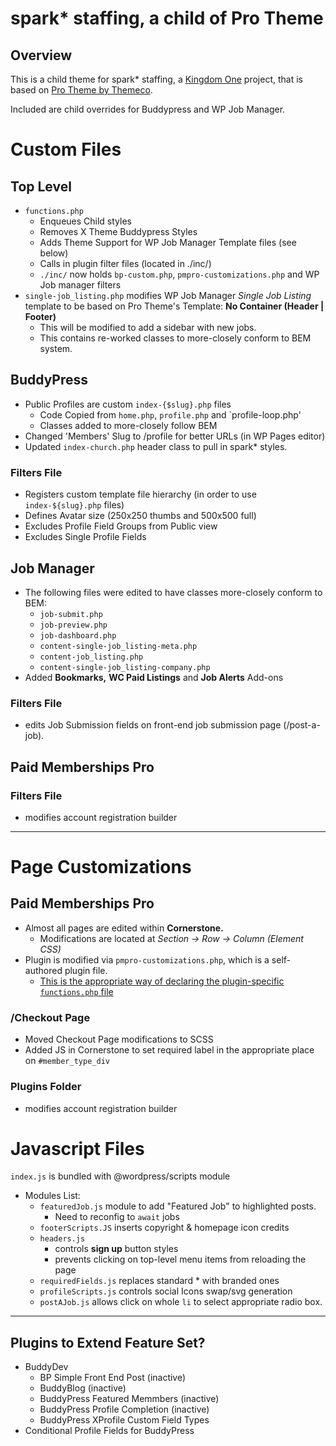# spark* staffing, a child of Pro Theme
## Overview
This is a child theme for spark* staffing, a [Kingdom One](https://kingdomone.co) project, that is based on [Pro Theme by Themeco](https://theme.co).

Included are child overrides for Buddypress and WP Job Manager.

# Custom Files
## Top Level
- `functions.php`
  - Enqueues Child styles
  - Removes X Theme Buddypress Styles
  - Adds Theme Support for WP Job Manager Template files (see below)
  - Calls in plugin filter files (located in ./inc/)
  - `./inc/` now holds `bp-custom.php`, `pmpro-customizations.php` and WP Job manager filters
- `single-job_listing.php` modifies WP Job Manager *Single Job Listing* template to be based on Pro Theme's Template: **No Container (Header | Footer)**
  - This will be modified to add a sidebar with new jobs.
  - This contains re-worked classes to more-closely conform to BEM system.


## BuddyPress
- Public Profiles are custom `index-{$slug}.php` files
  - Code Copied from `home.php`, `profile.php` and `profile-loop.php'
  - Classes added to more-closely follow BEM
- Changed 'Members' Slug to /profile for better URLs (in WP Pages editor)
- Updated `index-church.php` header class to pull in spark* styles.

### Filters File
- Registers custom template file hierarchy (in order to use `index-${slug}.php` files)
- Defines Avatar size (250x250 thumbs and 500x500 full)
- Excludes Profile Field Groups from Public view
- Excludes Single Profile Fields


## Job Manager
- The following files were edited to have classes more-closely conform to BEM:
  - `job-submit.php`
  - `job-preview.php`
  - `job-dashboard.php`
  - `content-single-job_listing-meta.php`
  - `content-job_listing.php`
  - `content-single-job_listing-company.php` 
- Added **Bookmarks,** **WC Paid Listings** and **Job Alerts** Add-ons

### Filters File
- edits Job Submission fields on front-end job submission page (/post-a-job).

## Paid Memberships Pro
### Filters File
- modifies account registration builder
  

---

# Page Customizations

## Paid Memberships Pro
- Almost all pages are edited within **Cornerstone.**
  - Modifications are located at *Section -> Row -> Column (Element CSS)*
- Plugin is modified via `pmpro-customizations.php`, which is a self-authored plugin file.
  - [This is the appropriate way of declaring the plugin-specific `functions.php` file](https://www.paidmembershipspro.com/create-a-plugin-for-pmpro-customizations/)

### /Checkout Page
- Moved Checkout Page modifications to SCSS
- Added JS in Cornerstone to set required label in the appropriate place on `#member_type_div`

### Plugins Folder
- modifies account registration builder

# Javascript Files
`index.js` is bundled with @wordpress/scripts module
- Modules List:
  - `featuredJob.js` module to add "Featured Job" to highlighted posts.
    - Need to reconfig to `await` jobs
  - `footerScripts.JS` inserts copyright & homepage icon credits
  - `headers.js`
    - controls **sign up** button styles
    - prevents clicking on top-level menu items from reloading the page
  - `requiredFields.js` replaces standard * with branded ones
  - `profileScripts.js` controls social Icons swap/svg generation
  - `postAJob.js` allows click on whole `li` to select appropriate radio box.

---

## Plugins to Extend Feature Set?
- BuddyDev
  - BP Simple Front End Post (inactive)
  - BuddyBlog (inactive)
  - BuddyPress Featured Memmbers (inactive)
  - BuddyPress Profile Completion (inactive)
  - BuddyPress XProfile Custom Field Types
- Conditional Profile Fields for BuddyPress